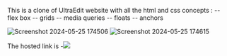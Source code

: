 This is a clone of UltraEdit website with all the html and css concepts :
-- flex box
-- grids
-- media queries
-- floats 
-- anchors 

![Screenshot 2024-05-25 174506](https://github.com/Manvanthmanu/UltraEditClone/assets/92145905/e6d91bfc-79af-4384-b3ac-6d4231d72adc)
![Screenshot 2024-05-25 174615](https://github.com/Manvanthmanu/UltraEditClone/assets/92145905/9dcd63fd-8dce-4b5a-8fea-94c7256cbeac)


The hosted link is -![]( https://manvanthmanu.github.io/UltraEditClone/ )

